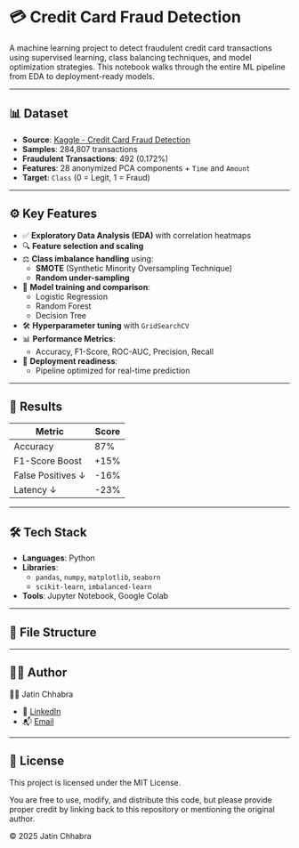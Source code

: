 # 💳 Credit Card Fraud Detection

A machine learning project to detect fraudulent credit card transactions using supervised learning, class balancing techniques, and model optimization strategies. This notebook walks through the entire ML pipeline from EDA to deployment-ready models.

---

## 📊 Dataset

- **Source**: [Kaggle - Credit Card Fraud Detection](https://www.kaggle.com/mlg-ulb/creditcardfraud)
- **Samples**: 284,807 transactions
- **Fraudulent Transactions**: 492 (0.172%)
- **Features**: 28 anonymized PCA components + `Time` and `Amount`
- **Target**: `Class` (0 = Legit, 1 = Fraud)

---

## ⚙️ Key Features

- ✅ **Exploratory Data Analysis (EDA)** with correlation heatmaps
- 🔍 **Feature selection and scaling**
- ⚖️ **Class imbalance handling** using:
  - **SMOTE** (Synthetic Minority Oversampling Technique)
  - **Random under-sampling**
- 🧠 **Model training and comparison**:
  - Logistic Regression
  - Random Forest
  - Decision Tree
- 🛠️ **Hyperparameter tuning** with `GridSearchCV`
- 📊 **Performance Metrics**:
  - Accuracy, F1-Score, ROC-AUC, Precision, Recall
- 🚀 **Deployment readiness**:
  - Pipeline optimized for real-time prediction

---

## 🚀 Results

| Metric            | Score |
| ----------------- | ----- |
| Accuracy          | 87%   |
| F1-Score Boost    | +15%  |
| False Positives ↓ | -16%  |
| Latency ↓         | -23%  |

---

## 🛠️ Tech Stack

- **Languages**: Python
- **Libraries**:
  - `pandas`, `numpy`, `matplotlib`, `seaborn`
  - `scikit-learn`, `imbalanced-learn`
- **Tools**: Jupyter Notebook, Google Colab

---

## 📁 File Structure
---

## 🧑‍💻 Author

👨‍🎓 Jatin Chhabra

- 🔗 [LinkedIn](https://www.linkedin.com/in/106-jatinchhabra/)
- 📬 [Email](mailto:jatinchhabra.tech@gmail.com)

---

## 🧾 License
This project is licensed under the MIT License.

You are free to use, modify, and distribute this code, but please provide proper credit by linking back to this repository or mentioning the original author.

© 2025 Jatin Chhabra
